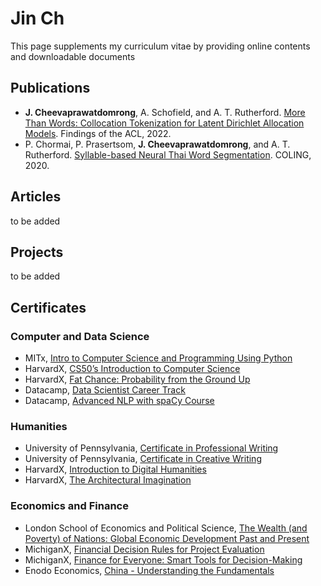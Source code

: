 # Jin Ch

This page supplements my curriculum vitae by providing online contents and downloadable documents

## Publications

- **J. Cheevaprawatdomrong**, A. Schofield, and A. T. Rutherford. [More Than Words:
Collocation Tokenization for Latent Dirichlet Allocation Models](assets/docs/More_Than_Words.pdf). Findings of the ACL, 2022.
- P. Chormai, P. Prasertsom, **J. Cheevaprawatdomrong**, and A. T. Rutherford.
[Syllable-based Neural Thai Word Segmentation](assets/docs/Word_Segmentation.pdf). COLING, 2020.

## Articles

to be added

## Projects

to be added

## Certificates

### Computer and Data Science
- MITx, [Intro to Computer Science and Programming Using Python](https://courses.edx.org/certificates/fef8542658bd4d91be23591e382129a6)
- HarvardX, [CS50’s Introduction to Computer Science](https://courses.edx.org/certificates/e9ea6c9ab4884687b80c536f0394a0e7)
- HarvardX, [Fat Chance: Probability from the Ground Up](https://courses.edx.org/certificates/c7610a6396684fbb84e0682820e8bf28)
- Datacamp, [Data Scientist Career Track](https://www.datacamp.com/statement-of-accomplishment/track/3b56e2dbdde893aaf1e066736752f88a3ecd1da3)
- Datacamp, [Advanced NLP with spaCy Course](https://www.datacamp.com/statement-of-accomplishment/course/e25048004b6ea979f69c1efc25f49678553b0313)

### Humanities
- University of Pennsylvania, [Certificate in Professional Writing]()
- University of Pennsylvania, [Certificate in Creative Writing]()
- HarvardX, [Introduction to Digital Humanities](https://courses.edx.org/certificates/b011e916c3f24aae919865a9af89c874)
- HarvardX, [The Architectural Imagination](https://courses.edx.org/certificates/015d94b104934ad088c3bd7afff80b3e)

### Economics and Finance
- London School of Economics and Political Science, [The Wealth (and Poverty) of
Nations: Global Economic Development Past and Present]()
- MichiganX, [Financial Decision Rules for Project Evaluation](https://courses.edx.org/certificates/c5da5308db6d4c55b4c604a25f6a5e59)
- MichiganX, [Finance for Everyone: Smart Tools for Decision-Making](https://courses.edx.org/certificates/e2d4fa15441945d984485bb2b5ff4bc7)
- Enodo Economics, [China - Understanding the Fundamentals](https://courses.edx.org/certificates/1f32aee413384e979c4ce5b75d2a97b9)





<!--
## Welcome to GitHub Pages
- You can use the [editor on GitHub](https://github.com/jin236248/jin236248.github.io/edit/main/index.md) to maintain and preview the content for your website in Markdown files.
- For more details see [Basic writing and formatting syntax](https://docs.github.com/en/github/writing-on-github/getting-started-with-writing-and-formatting-on-github/basic-writing-and-formatting-syntax).
- Your Pages site will use the layout and styles from the Jekyll theme you have selected in your [repository settings](https://github.com/jin236248/jin236248.github.io/settings/pages). The name of this theme is saved in the Jekyll `_config.yml` configuration file.
- Having trouble with Pages? Check out our [documentation](https://docs.github.com/categories/github-pages-basics/) or [contact support](https://support.github.com/contact) and we’ll help you sort it out.
-->
